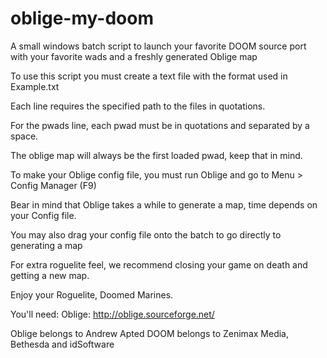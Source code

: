 # oblige-my-doom
A small windows batch script to launch your favorite DOOM source port with your favorite wads and a freshly generated Oblige map

To use this script you must create a text file with the format used in Example.txt

Each line requires the specified path to the files in quotations.

For the pwads line, each pwad must be in quotations and separated by a space.

The oblige map will always be the first loaded pwad, keep that in mind.

To make your Oblige config file, you must run Oblige and go to Menu > Config Manager (F9)

Bear in mind that Oblige takes a while to generate a map, time depends on your Config file.

You may also drag your config file onto the batch to go directly to generating a map

For extra roguelite feel, we recommend closing your game on death and getting a new map.

Enjoy your Roguelite, Doomed Marines.

You'll need:
Oblige: http://oblige.sourceforge.net/

Oblige belongs to Andrew Apted
DOOM belongs to Zenimax Media, Bethesda and idSoftware
